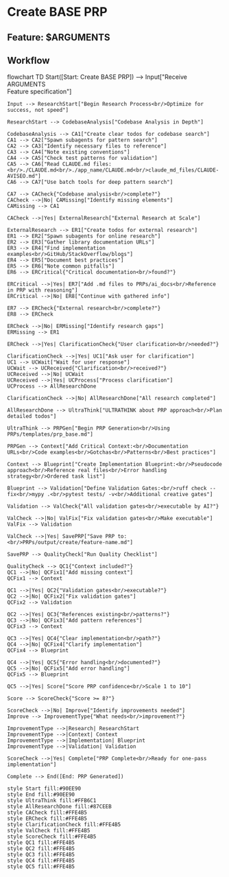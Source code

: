 # Create BASE PRP

## Feature: $ARGUMENTS

## Workflow

flowchart TD
    Start([Start: Create BASE PRP]) --> Input["Receive ARGUMENTS<br/>Feature specification"]
    
    Input --> ResearchStart["Begin Research Process<br/>Optimize for success, not speed"]
    
    ResearchStart --> CodebaseAnalysis["Codebase Analysis in Depth"]
    
    CodebaseAnalysis --> CA1["Create clear todos for codebase search"]
    CA1 --> CA2["Spawn subagents for pattern search"]
    CA2 --> CA3["Identify necessary files to reference"]
    CA3 --> CA4["Note existing conventions"]
    CA4 --> CA5["Check test patterns for validation"]
    CA5 --> CA6["Read CLAUDE.md files:<br/>./CLAUDE.md<br/>./app_name/CLAUDE.md<br/>claude_md_files/CLAUDE-AVISEO.md"]
    CA6 --> CA7["Use batch tools for deep pattern search"]
    
    CA7 --> CACheck{"Codebase analysis<br/>complete?"}
    CACheck -->|No| CAMissing["Identify missing elements"]
    CAMissing --> CA1
    
    CACheck -->|Yes| ExternalResearch["External Research at Scale"]
    
    ExternalResearch --> ER1["Create todos for external research"]
    ER1 --> ER2["Spawn subagents for online research"]
    ER2 --> ER3["Gather library documentation URLs"]
    ER3 --> ER4["Find implementation examples<br/>GitHub/StackOverflow/blogs"]
    ER4 --> ER5["Document best practices"]
    ER5 --> ER6["Note common pitfalls"]
    ER6 --> ERCritical{"Critical documentation<br/>found?"}
    
    ERCritical -->|Yes| ER7["Add .md files to PRPs/ai_docs<br/>Reference in PRP with reasoning"]
    ERCritical -->|No| ER8["Continue with gathered info"]
    
    ER7 --> ERCheck{"External research<br/>complete?"}
    ER8 --> ERCheck
    
    ERCheck -->|No| ERMissing["Identify research gaps"]
    ERMissing --> ER1
    
    ERCheck -->|Yes| ClarificationCheck{"User clarification<br/>needed?"}
    
    ClarificationCheck -->|Yes| UC1["Ask user for clarification"]
    UC1 --> UCWait["Wait for user response"]
    UCWait --> UCReceived{"Clarification<br/>received?"}
    UCReceived -->|No| UCWait
    UCReceived -->|Yes| UCProcess["Process clarification"]
    UCProcess --> AllResearchDone
    
    ClarificationCheck -->|No| AllResearchDone["All research completed"]
    
    AllResearchDone --> UltraThink["ULTRATHINK about PRP approach<br/>Plan detailed todos"]
    
    UltraThink --> PRPGen["Begin PRP Generation<br/>Using PRPs/templates/prp_base.md"]
    
    PRPGen --> Context["Add Critical Context:<br/>Documentation URLs<br/>Code examples<br/>Gotchas<br/>Patterns<br/>Best practices"]
    
    Context --> Blueprint["Create Implementation Blueprint:<br/>Pseudocode approach<br/>Reference real files<br/>Error handling strategy<br/>Ordered task list"]
    
    Blueprint --> Validation["Define Validation Gates:<br/>ruff check --fix<br/>mypy .<br/>pytest tests/ -v<br/>Additional creative gates"]
    
    Validation --> ValCheck{"All validation gates<br/>executable by AI?"}
    
    ValCheck -->|No| ValFix["Fix validation gates<br/>Make executable"]
    ValFix --> Validation
    
    ValCheck -->|Yes| SavePRP["Save PRP to:<br/>PRPs/output/create/feature-name.md"]
    
    SavePRP --> QualityCheck["Run Quality Checklist"]
    
    QualityCheck --> QC1{"Context included?"}
    QC1 -->|No| QCFix1["Add missing context"]
    QCFix1 --> Context
    
    QC1 -->|Yes| QC2{"Validation gates<br/>executable?"}
    QC2 -->|No| QCFix2["Fix validation gates"]
    QCFix2 --> Validation
    
    QC2 -->|Yes| QC3{"References existing<br/>patterns?"}
    QC3 -->|No| QCFix3["Add pattern references"]
    QCFix3 --> Context
    
    QC3 -->|Yes| QC4{"Clear implementation<br/>path?"}
    QC4 -->|No| QCFix4["Clarify implementation"]
    QCFix4 --> Blueprint
    
    QC4 -->|Yes| QC5{"Error handling<br/>documented?"}
    QC5 -->|No| QCFix5["Add error handling"]
    QCFix5 --> Blueprint
    
    QC5 -->|Yes| Score["Score PRP confidence<br/>Scale 1 to 10"]
    
    Score --> ScoreCheck{"Score >= 8?"}
    
    ScoreCheck -->|No| Improve["Identify improvements needed"]
    Improve --> ImprovementType{"What needs<br/>improvement?"}
    
    ImprovementType -->|Research| ResearchStart
    ImprovementType -->|Context| Context
    ImprovementType -->|Implementation| Blueprint
    ImprovementType -->|Validation| Validation
    
    ScoreCheck -->|Yes| Complete["PRP Complete<br/>Ready for one-pass implementation"]
    
    Complete --> End([End: PRP Generated])
    
    style Start fill:#90EE90
    style End fill:#90EE90
    style UltraThink fill:#FFB6C1
    style AllResearchDone fill:#87CEEB
    style CACheck fill:#FFE4B5
    style ERCheck fill:#FFE4B5
    style ClarificationCheck fill:#FFE4B5
    style ValCheck fill:#FFE4B5
    style ScoreCheck fill:#FFE4B5
    style QC1 fill:#FFE4B5
    style QC2 fill:#FFE4B5
    style QC3 fill:#FFE4B5
    style QC4 fill:#FFE4B5
    style QC5 fill:#FFE4B5
